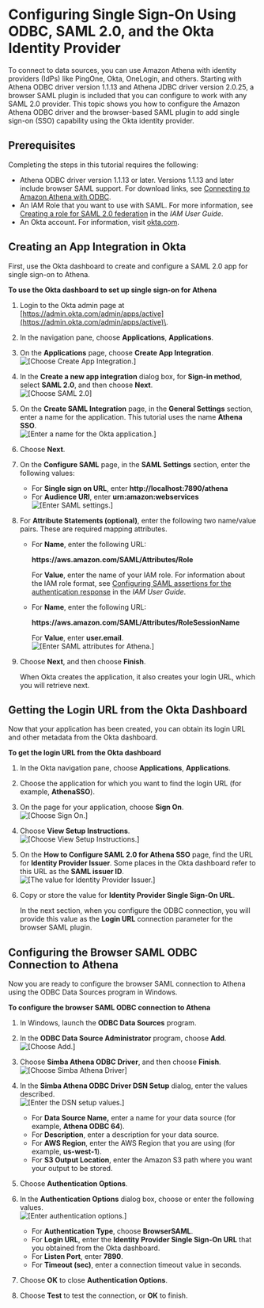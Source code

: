 # Configuring Single Sign\-On Using ODBC, SAML 2\.0, and the Okta Identity Provider<a name="okta-saml-sso"></a>

To connect to data sources, you can use Amazon Athena with identity providers \(IdPs\) like PingOne, Okta, OneLogin, and others\. Starting with Athena ODBC driver version 1\.1\.13 and Athena JDBC driver version 2\.0\.25, a browser SAML plugin is included that you can configure to work with any SAML 2\.0 provider\. This topic shows you how to configure the Amazon Athena ODBC driver and the browser\-based SAML plugin to add single sign\-on \(SSO\) capability using the Okta identity provider\.

## Prerequisites<a name="okta-saml-sso-prerequisites"></a>

Completing the steps in this tutorial requires the following:
+ Athena ODBC driver version 1\.1\.13 or later\. Versions 1\.1\.13 and later include browser SAML support\. For download links, see [Connecting to Amazon Athena with ODBC](https://docs.aws.amazon.com/athena/latest/ug/connect-with-odbc.html)\.
+ An IAM Role that you want to use with SAML\. For more information, see [Creating a role for SAML 2\.0 federation](https://docs.aws.amazon.com/IAM/latest/UserGuide/id_roles_create_for-idp_saml.html) in the *IAM User Guide*\.
+ An Okta account\. For information, visit [okta\.com](https://www.okta.com/)\.

## Creating an App Integration in Okta<a name="okta-saml-sso-creating-an-app-integration-in-okta"></a>

First, use the Okta dashboard to create and configure a SAML 2\.0 app for single sign\-on to Athena\.

**To use the Okta dashboard to set up single sign\-on for Athena**

1. Login to the Okta admin page at [https://admin.okta.com/admin/apps/active](https://admin.okta.com/admin/apps/active)\.

1. In the navigation pane, choose **Applications**, **Applications**\.

1. On the **Applications** page, choose **Create App Integration**\.  
![\[Choose Create App Integration.\]](http://docs.aws.amazon.com/athena/latest/ug/images/okta-saml-sso-1.png)

1. In the **Create a new app integration** dialog box, for **Sign\-in method**, select **SAML 2\.0**, and then choose **Next**\.  
![\[Choose SAML 2.0\]](http://docs.aws.amazon.com/athena/latest/ug/images/okta-saml-sso-2.png)

1. On the **Create SAML Integration** page, in the **General Settings** section, enter a name for the application\. This tutorial uses the name **Athena SSO**\.  
![\[Enter a name for the Okta application.\]](http://docs.aws.amazon.com/athena/latest/ug/images/okta-saml-sso-3.png)

1. Choose **Next**\.

1. On the **Configure SAML** page, in the **SAML Settings** section, enter the following values:
   + For **Single sign on URL**, enter **http://localhost:7890/athena**
   + For **Audience URI**, enter **urn:amazon:webservices**  
![\[Enter SAML settings.\]](http://docs.aws.amazon.com/athena/latest/ug/images/okta-saml-sso-4.png)

1. For **Attribute Statements \(optional\)**, enter the following two name/value pairs\. These are required mapping attributes\.
   + For **Name**, enter the following URL:

     **https://aws\.amazon\.com/SAML/Attributes/Role**

     For **Value**, enter the name of your IAM role\. For information about the IAM role format, see [Configuring SAML assertions for the authentication response](https://docs.aws.amazon.com/IAM/latest/UserGuide/id_roles_providers_create_saml_assertions.html) in the *IAM User Guide*\.
   + For **Name**, enter the following URL:

     **https://aws\.amazon\.com/SAML/Attributes/RoleSessionName**

     For **Value**, enter **user\.email**\.  
![\[Enter SAML attributes for Athena.\]](http://docs.aws.amazon.com/athena/latest/ug/images/okta-saml-sso-5.png)

1. Choose **Next**, and then choose **Finish**\. 

   When Okta creates the application, it also creates your login URL, which you will retrieve next\.

## Getting the Login URL from the Okta Dashboard<a name="okta-saml-sso-getting-the-login-url-from-the-okta-dashboard"></a>

Now that your application has been created, you can obtain its login URL and other metadata from the Okta dashboard\.

**To get the login URL from the Okta dashboard**

1. In the Okta navigation pane, choose **Applications**, **Applications**\.

1. Choose the application for which you want to find the login URL \(for example, **AthenaSSO**\)\.

1. On the page for your application, choose **Sign On**\.  
![\[Choose Sign On.\]](http://docs.aws.amazon.com/athena/latest/ug/images/okta-saml-sso-6.png)

1. Choose **View Setup Instructions**\.  
![\[Choose View Setup Instructions.\]](http://docs.aws.amazon.com/athena/latest/ug/images/okta-saml-sso-7.png)

1. On the **How to Configure SAML 2\.0 for Athena SSO** page, find the URL for **Identity Provider Issuer**\. Some places in the Okta dashboard refer to this URL as the **SAML issuer ID**\.  
![\[The value for Identity Provider Issuer.\]](http://docs.aws.amazon.com/athena/latest/ug/images/okta-saml-sso-8.png)

1. Copy or store the value for **Identity Provider Single Sign\-On URL**\. 

   In the next section, when you configure the ODBC connection, you will provide this value as the **Login URL** connection parameter for the browser SAML plugin\.

## Configuring the Browser SAML ODBC Connection to Athena<a name="okta-saml-sso-configuring-the-browser-saml-odbc-connection-to-athena"></a>

Now you are ready to configure the browser SAML connection to Athena using the ODBC Data Sources program in Windows\.

**To configure the browser SAML ODBC connection to Athena**

1. In Windows, launch the **ODBC Data Sources** program\.

1. In the **ODBC Data Source Administrator** program, choose **Add**\.  
![\[Choose Add.\]](http://docs.aws.amazon.com/athena/latest/ug/images/okta-saml-sso-9.png)

1. Choose **Simba Athena ODBC Driver**, and then choose **Finish**\.  
![\[Choose Simba Athena Driver\]](http://docs.aws.amazon.com/athena/latest/ug/images/okta-saml-sso-10.png)

1. In the **Simba Athena ODBC Driver DSN Setup** dialog, enter the values described\.  
![\[Enter the DSN setup values.\]](http://docs.aws.amazon.com/athena/latest/ug/images/okta-saml-sso-11.png)
   + For **Data Source Name,** enter a name for your data source \(for example, **Athena ODBC 64**\)\.
   + For **Description**, enter a description for your data source\.
   + For **AWS Region**, enter the AWS Region that you are using \(for example, **us\-west\-1**\)\.
   + For **S3 Output Location**, enter the Amazon S3 path where you want your output to be stored\.

1. Choose **Authentication Options**\.

1. In the **Authentication Options** dialog box, choose or enter the following values\.  
![\[Enter authentication options.\]](http://docs.aws.amazon.com/athena/latest/ug/images/okta-saml-sso-12.png)
   + For **Authentication Type**, choose **BrowserSAML**\.
   + For **Login URL**, enter the **Identity Provider Single Sign\-On URL** that you obtained from the Okta dashboard\.
   + For **Listen Port**, enter **7890**\.
   + For **Timeout \(sec\)**, enter a connection timeout value in seconds\.

1. Choose **OK** to close **Authentication Options**\.

1. Choose **Test** to test the connection, or **OK** to finish\.